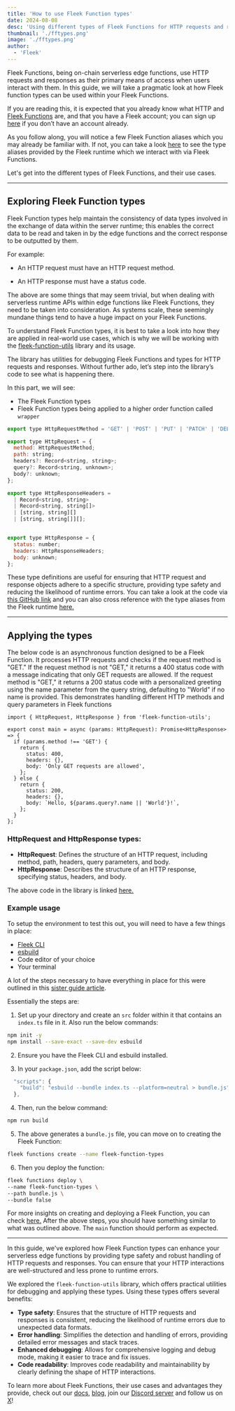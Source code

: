 ```yaml
---
title: 'How to use Fleek Function types'
date: 2024-08-08
desc: 'Using different types of Fleek Functions for HTTP requests and responses'
thumbnail: './fftypes.png'
image: './fftypes.png'
author:
  - 'Fleek'
---
```


Fleek Functions, being on-chain serverless edge functions, use HTTP requests and responses as their primary means of access when users interact with them. In this guide, we will take a pragmatic look at how Fleek function types can be used within your Fleek Functions.

If you are reading this, it is expected that you already know what HTTP and <u>[Fleek Functions](https://fleek.xyz/docs/platform/fleek-functions/)</u> are, and that you have a Fleek account; you can sign up <u>[here](https://app.fleek.xyz/)</u> if you don’t have an account already.

As you follow along, you will notice a few Fleek Function aliases which you may already be familiar with. If not, you can take a look <u>[here](https://fleek-network.github.io/js-docs/fleek-node-api.html#Type%20Aliases)</u> to see the type aliases provided by the Fleek runtime which we interact with via Fleek Functions.

Let's get into the different types of Fleek Functions, and their use cases.

---

## Exploring Fleek Function types

Fleek Function types help maintain the consistency of data types involved in the exchange of data within the server runtime; this enables the correct data to be read and taken in by the edge functions and the correct response to be outputted by them.

For example:

- An HTTP request must have an HTTP request method.

- An HTTP response must have a status code.

The above are some things that may seem trivial, but when dealing with serverless runtime APIs within edge functions like Fleek Functions, they need to be taken into consideration. As systems scale, these seemingly mundane things tend to have a huge impact on your Fleek Functions.

To understand Fleek Function types, it is best to take a look into how they are applied in real-world use cases, which is why we will be working with the <u>[fleek-function-utils](https://github.com/gabrielmpinto/fleek-function-utils)</u> library and its usage.

The library has utilities for debugging Fleek Functions and types for HTTP requests and responses. Without further ado, let’s step into the library’s code to see what is happening there.

In this part, we will see:

- The Fleek Function types
- Fleek Function types being applied to a higher order function called `wrapper`

```jsx
export type HttpRequestMethod = 'GET' | 'POST' | 'PUT' | 'PATCH' | 'DELETE' | 'HEAD';

export type HttpRequest = {
  method: HttpRequestMethod;
  path: string;
  headers?: Record<string, string>;
  query?: Record<string, unknown>;
  body?: unknown;
};

export type HttpResponseHeaders =
  | Record<string, string>
  | Record<string, string[]>
  | [string, string][]
  | [string, string[]][];


export type HttpResponse = {
  status: number;
  headers: HttpResponseHeaders;
  body: unknown;
};
```

These type definitions are useful for ensuring that HTTP request and response objects adhere to a specific structure, providing type safety and reducing the likelihood of runtime errors. You can take a look at the code via <u>[this GitHub link](https://github.com/gabrielmpinto/fleek-function-utils/blob/main/src/types.ts)</u> and you can also cross reference with the type aliases from the Fleek runtime <u>[here.](https://fleek-network.github.io/js-docs/fleek-node-api.html#Type%20Aliases)</u>

---

## Applying the types

The below code is an asynchronous function designed to be a Fleek Function. It processes HTTP requests and checks if the request method is "GET." If the request method is not "GET," it returns a 400 status code with a message indicating that only GET requests are allowed. If the request method is "GET," it returns a 200 status code with a personalized greeting using the name parameter from the query string, defaulting to "World" if no name is provided. This demonstrates handling different HTTP methods and query parameters in Fleek functions

```tsx
import { HttpRequest, HttpResponse } from 'fleek-function-utils';

export const main = async (params: HttpRequest): Promise<HttpResponse> => {
  if (params.method !== 'GET') {
    return {
      status: 400,
      headers: {},
      body: 'Only GET requests are allowed',
    };
  } else {
    return {
      status: 200,
      headers: {},
      body: `Hello, ${params.query?.name || 'World'}!`,
    };
  }
};
```

### HttpRequest and HttpResponse types:

- **HttpRequest**: Defines the structure of an HTTP request, including method, path, headers, query parameters, and body.
- **HttpResponse**: Describes the structure of an HTTP response, specifying status, headers, and body.

The above code in the library is linked <u>[here.](https://github.com/gabrielmpinto/fleek-function-utils/blob/main/src/wrapper.ts)</u>

### Example usage

To setup the environment to test this out, you will need to have a few things in place:

- <u>[Fleek CLI](https://fleek.xyz/docs/cli/)</u>
- <u>[esbuild](https://esbuild.github.io/getting-started/#install-esbuild)</u>
- Code editor of your choice
- Your terminal

A lot of the steps necessary to have everything in place for this were outlined in this <u>[sister guide article](https://fleek.xyz/guides/running-bundled-webpack-functions-on-fleek/)</u>.

Essentially the steps are:

1. Set up your directory and create an `src` folder within it that contains an `index.ts` file in it. Also run the below commands:

```bash
npm init -y
npm install --save-exact --save-dev esbuild
```

2. Ensure you have the Fleek CLI and esbuild installed.

3. In your `package.json`, add the script below:

```js
  "scripts": {
    "build": "esbuild --bundle index.ts --platform=neutral > bundle.js"
  },
```

4. Then, run the below command:

```bash
npm run build
```

5. The above generates a `bundle.js` file, you can move on to creating the Fleek Function:

```bash
fleek functions create --name fleek-function-types
```

6. Then you deploy the function:

```bash
fleek functions deploy \
--name fleek-function-types \
--path bundle.js \
--bundle false
```

For more insights on creating and deploying a Fleek Function, you can check <u>[here.](https://fleek.xyz/docs/cli/functions/#create-a-fleek-function)</u> After the above steps, you should have something similar to what was outlined above. The `main` function should perform as expected.

---

In this guide, we've explored how Fleek Function types can enhance your serverless edge functions by providing type safety and robust handling of HTTP requests and responses. You can ensure that your HTTP interactions are well-structured and less prone to runtime errors.

We explored the `fleek-function-utils` library, which offers practical utilities for debugging and applying these types. Using these types offers several benefits:

- **Type safety**: Ensures that the structure of HTTP requests and responses is consistent, reducing the likelihood of runtime errors due to unexpected data formats.
- **Error handling**: Simplifies the detection and handling of errors, providing detailed error messages and stack traces.
- **Enhanced debugging**: Allows for comprehensive logging and debug mode, making it easier to trace and fix issues.
- **Code readability**: Improves code readability and maintainability by clearly defining the shape of HTTP interactions.

To learn more about Fleek Functions, their use cases and advantages they provide, check out our <u>[docs](https://fleek.xyz/docs/cli/functions/)</u>, <u>[blog](https://fleek.xyz/blog/)</u>, join our <u>[Discord server](http://discord.gg/fleek)</u> and follow us on <u>[X](https://x.com/fleek)</u>!
